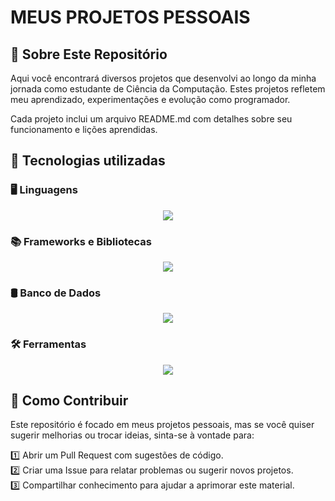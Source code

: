 # **MEUS PROJETOS PESSOAIS**

## **📌 Sobre Este Repositório**
Aqui você encontrará diversos projetos que desenvolvi ao longo da minha jornada como estudante de Ciência da Computação. Estes projetos refletem meu aprendizado, experimentações e evolução como programador.

Cada projeto inclui um arquivo README.md com detalhes sobre seu funcionamento e lições aprendidas.

## **🚀 Tecnologias utilizadas**  

### **🖥️ Linguagens**

<p align="center">
  <a href="https://skillicons.dev">
    <img src="https://skillicons.dev/icons?i=java,c,cpp,cs,html,css,js" />
  </a>
</p>

### **📚 Frameworks e Bibliotecas**


<p align="center">
  <a href="https://skillicons.dev">
    <img src="https://skillicons.dev/icons?i=dotnet,spring" />
  </a>
</p>

### **🛢️ Banco de Dados**

<p align="center">
  <a href="https://skillicons.dev">
    <img src="https://skillicons.dev/icons?i=postgres,mysql,supabase" />
  </a>
</p>

### **🛠️ Ferramentas**

<p align="center">
  <a href="https://skillicons.dev">
    <img src="https://skillicons.dev/icons?i=visualstudio,vscode,eclipse,stackoverflow,git" />
  </a>
</p>

## **🤝 Como Contribuir**

Este repositório é focado em meus projetos pessoais, mas se você quiser sugerir melhorias ou trocar ideias, sinta-se à vontade para:

1️⃣ Abrir um Pull Request com sugestões de código.  
2️⃣ Criar uma Issue para relatar problemas ou sugerir novos projetos.  
3️⃣ Compartilhar conhecimento para ajudar a aprimorar este material.
